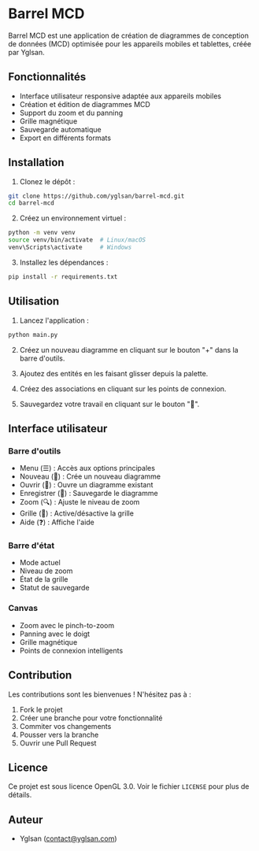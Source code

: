 # Barrel MCD

Barrel MCD est une application de création de diagrammes de conception de données (MCD) optimisée pour les appareils mobiles et tablettes, créée par Yglsan.

## Fonctionnalités

- Interface utilisateur responsive adaptée aux appareils mobiles
- Création et édition de diagrammes MCD
- Support du zoom et du panning
- Grille magnétique
- Sauvegarde automatique
- Export en différents formats

## Installation

1. Clonez le dépôt :
```bash
git clone https://github.com/yglsan/barrel-mcd.git
cd barrel-mcd
```

2. Créez un environnement virtuel :
```bash
python -m venv venv
source venv/bin/activate  # Linux/macOS
venv\Scripts\activate     # Windows
```

3. Installez les dépendances :
```bash
pip install -r requirements.txt
```

## Utilisation

1. Lancez l'application :
```bash
python main.py
```

2. Créez un nouveau diagramme en cliquant sur le bouton "+" dans la barre d'outils.

3. Ajoutez des entités en les faisant glisser depuis la palette.

4. Créez des associations en cliquant sur les points de connexion.

5. Sauvegardez votre travail en cliquant sur le bouton "💾".

## Interface utilisateur

### Barre d'outils
- Menu (☰) : Accès aux options principales
- Nouveau (📄) : Crée un nouveau diagramme
- Ouvrir (📂) : Ouvre un diagramme existant
- Enregistrer (💾) : Sauvegarde le diagramme
- Zoom (🔍) : Ajuste le niveau de zoom
- Grille (📏) : Active/désactive la grille
- Aide (❓) : Affiche l'aide

### Barre d'état
- Mode actuel
- Niveau de zoom
- État de la grille
- Statut de sauvegarde

### Canvas
- Zoom avec le pinch-to-zoom
- Panning avec le doigt
- Grille magnétique
- Points de connexion intelligents

## Contribution

Les contributions sont les bienvenues ! N'hésitez pas à :

1. Fork le projet
2. Créer une branche pour votre fonctionnalité
3. Commiter vos changements
4. Pousser vers la branche
5. Ouvrir une Pull Request

## Licence

Ce projet est sous licence OpenGL 3.0. Voir le fichier `LICENSE` pour plus de détails.

## Auteur

- Yglsan (contact@yglsan.com)

